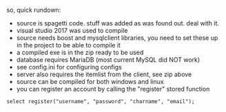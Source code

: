 so, quick rundown: 
- source is spagetti code. stuff was added as was found out. deal with it.
- visual studio 2017 was used to compile
- source needs boost and mysqlclient libraries, you need to set these up in the project to be able to compile it
- a compiled exe is in the zip ready to be used
- database requires MariaDB (most current MySQL did NOT work)
- see config.ini for configuring configs
- server also requires the itemlist from the client, see zip above
- source can be compiled for both windows and linux
- you can register an account by calling the "register" stored function

```
select register("username", "password", "charname", "email");
```
